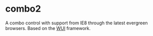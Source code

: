 # combo2
A combo control with support from IE8 through the latest evergreen browsers. Based on the [WUI](http://wui-js.com "Webteam User Interface") framework.
